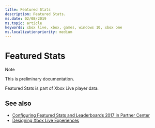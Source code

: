 ```yaml
---
title: Featured Stats
description: Featured Stats.
ms.date: 02/08/2019
ms.topic: article
keywords: xbox live, xbox, games, windows 10, xbox one
ms.localizationpriority: medium
---
```


# Featured Stats

> [!NOTE]
> This is preliminary documentation.

Featured Stats is part of Xbox Live player data.


## See also

* [Configuring Featured Stats and Leaderboards 2017 in Partner Center](../../../configure-xbl/dev-center/featured-stats-and-leaderboards.md)
* [Designing Xbox Live Experiences](../../../data-platform/designing-xbox-live-experiences.md)
